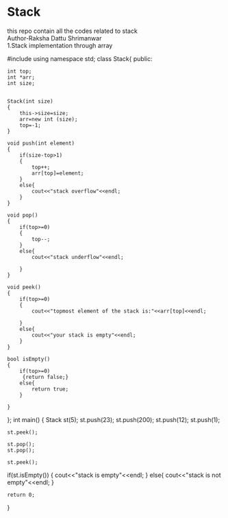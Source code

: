 # Stack
this repo contain all the codes related to stack  <br>
Author-Raksha Dattu Shrimanwar
<br>
1.Stack implementation through array
<br>

#include<iostream>
using namespace std;
class Stack{
    public:
    
    int top;
    int *arr;
    int size;

   
    Stack(int size)
    {
        this->size=size;
        arr=new int (size);
        top=-1;
    }

    void push(int element)
    {
        if(size-top>1)
        {
            top++;
            arr[top]=element;
        }
        else{
            cout<<"stack overflow"<<endl;
        }
    }

    void pop()
    {
        if(top>=0)
        {
            top--;
        }
        else{
            cout<<"stack underflow"<<endl;

        }
    }

    void peek()
    {
        if(top>=0)
        {
            cout<<"topmost element of the stack is:"<<arr[top]<<endl;

        }
        else{
            cout<<"your stack is empty"<<endl;
        }
    }

    bool isEmpty()
    {
        if(top>=0)
         {return false;}
        else{
            return true;
        }

    }
};
int main()
{
    Stack st(5);
    st.push(23);
    st.push(200);
    st.push(12);
    st.push(1);

    st.peek();

    st.pop();
    st.pop();

    st.peek();

   if(st.isEmpty())
   {
       cout<<"stack is empty"<<endl;
   }
   else{
    cout<<"stack is not empty"<<endl;
   }
    
    return 0;
}


